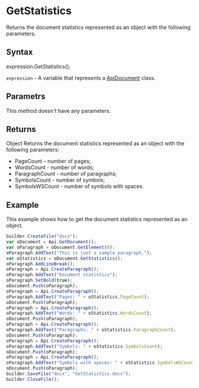 # GetStatistics

Returns the document statistics represented as an object with the following parameters.

## Syntax

expression.GetStatistics();

`expression` - A variable that represents a [ApiDocument](../ApiDocument.md) class.

## Parametrs

This method doesn't have any parameters.

## Returns

Object
Returns the document statistics represented as an object with the following parameters:
- PageCount - number of pages;
- WordsCount - number of words;
- ParagraphCount - number of paragraphs;
- SymbolsCount - number of symbols;
- SymbolsWSCount - number of symbols with spaces.

## Example

This example shows how to get the document statistics represented as an object.

```javascript
builder.CreateFile("docx");
var oDocument = Api.GetDocument();
var oParagraph = oDocument.GetElement(0);
oParagraph.AddText("This is just a sample paragraph.");
var oStatistics = oDocument.GetStatistics();
oParagraph.AddLineBreak();
oParagraph = Api.CreateParagraph();
oParagraph.AddText("Document statistics");
oParagraph.SetBold(true);
oDocument.Push(oParagraph);
oParagraph = Api.CreateParagraph();
oParagraph.AddText("Pages: " + oStatistics.PageCount);
oDocument.Push(oParagraph);
oParagraph = Api.CreateParagraph();
oParagraph.AddText("Words: " + oStatistics.WordsCount);
oDocument.Push(oParagraph);
oParagraph = Api.CreateParagraph();
oParagraph.AddText("Paragraphs: " + oStatistics.ParagraphCount);
oDocument.Push(oParagraph);
oParagraph = Api.CreateParagraph();
oParagraph.AddText("Symbols: " + oStatistics.SymbolsCount);
oDocument.Push(oParagraph);
oParagraph = Api.CreateParagraph();
oParagraph.AddText("Symbols with spaces: " + oStatistics.SymbolsWSCount);
oDocument.Push(oParagraph);
builder.SaveFile("docx", "GetStatistics.docx");
builder.CloseFile();
```